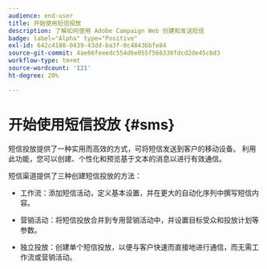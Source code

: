 ```yaml
---
audience: end-user
title: 开始使用短信投放
description: 了解如何使用 Adobe Campaign Web 创建和发送短信
badge: label="Alpha" type="Positive"
exl-id: 642c4180-0439-43dd-ba3f-0c4843bbfe84
source-git-commit: 4ae66feeedc554d6e055f566338fdcd2de45c6d3
workflow-type: tm+mt
source-wordcount: '121'
ht-degree: 20%

---
```


# 开始使用短信投放 {#sms}

短信投放提供了一种实用而高效的方式，可将短信发送到客户的移动设备。 利用此功能，您可以创建、个性化和预览基于文本的消息以进行有效通信。

短信渠道提供了三种创建短信投放的方法：

* 工作流：添加短信活动，定义基本设置，并在更大的自动化序列中撰写短信内容。

* 营销活动：将短信投放合并到专用营销活动中，并设置目标受众和投放计划等参数。

* 独立投放：创建单个短信投放，以便与客户快速而直接地进行通信，而无需工作流或营销活动。

<!--
<table style="table-layout:fixed"><tr style="border: 0;">
<td>
<a href="create-sms.md">
<img alt="Lead" src="">
</a>
<div><a href="create-sms.md"><strong>Create an SMS message</strong>
</div>
<p>
</td>
<td>
<a href="">
<img alt="Infrequent" src="">
</a>
<div>
<a href=""><strong>Send an SMS message</strong></a>
</div>
<p></td>
<td>
<a href="">
<img alt="Validation" src="">
</a>
<div>
<a href=""><strong>SMS opt-out management</strong></a>
</div>
<p>
</td>
</tr></table>
-->

